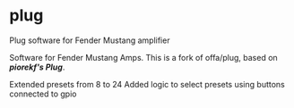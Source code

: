 # plug
Plug software for Fender Mustang amplifier

Software for Fender Mustang Amps. This is a fork of offa/plug, based on ***piorekf's Plug***.

Extended presets from 8 to 24
Added logic to select presets using buttons connected to gpio
